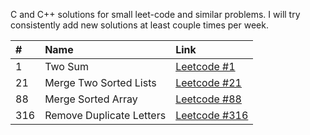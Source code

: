 C and C++ solutions for small leet-code and similar problems. I will try consistently add new solutions at least couple times per week.

| #            | Name                      | Link                                                                     |
| :----------- | :------------------------ | :----------------------------------------------------------------------- |
| 1            |  Two Sum                  | [Leetcode #1](https://leetcode.com/problems/two-sum/)                    |
| 21           |  Merge Two Sorted Lists   | [Leetcode #21](https://leetcode.com/problems/merge-two-sorted-lists/)    |
| 88           |  Merge Sorted Array       | [Leetcode #88](https://leetcode.com/problems/merge-sorted-array/)        |
| 316          |  Remove Duplicate Letters | [Leetcode #316](https://leetcode.com/problems/remove-duplicate-letters/) |
